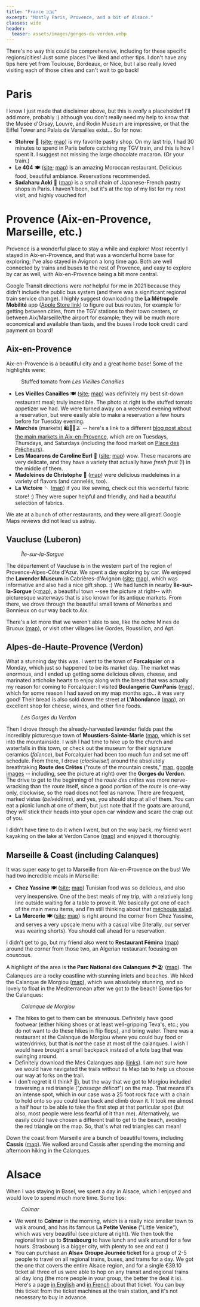 ```yaml
---
title: "France 🇫🇷"
excerpt: "Mostly Paris, Provence, and a bit of Alsace."
classes: wide
header:
  teaser: assets/images/gorges-du-verdon.webp
---
```


There's no way this could be comprehensive, including for these specific regions/cities! Just some places I've liked and other tips. I don't have any tips here yet from Toulouse, Bordeaux, or Nice, but I also really loved visiting each of those cities and can't wait to go back!

# Paris
I know I just made that disclaimer above, but this is _really_ a placeholder! I'll add more, probably :) although you don't really need my help to know that the Musée d'Orsay, Louvre, and Rodin Museum are impressive, or that the Eiffel Tower and Palais de Versailles exist... So for now:

- **Stohrer** 🥐 ([site](https://stohrer.fr/en/); [map](https://www.google.com/maps/place/Stohrer/@48.8652644,2.3446262,17z/data=!3m2!4b1!5s0x47e66e18404fe485:0x3943d58c58928fda!4m5!3m4!1s0x47e66e183eeb3e77:0x8fd70c0719b6ceab!8m2!3d48.8652644!4d2.3468149)) is my favorite pastry shop. On my last trip, I had 30 minutes to spend in Paris before catching my TGV train, and this is how I spent it. I suggest not missing the large chocolate macaron. (Or your train.)
- **Le 404** 🍽️ ([site](https://www.404-resto.com/); [map](https://www.google.com/maps/place/Le+404/@48.8644682,2.3521307,17z/data=!3m1!4b1!4m5!3m4!1s0x47e66e1af1f8d533:0x31bf6e84f792f26a!8m2!3d48.8644621!4d2.3543156)) is an amazing Moroccan restaurant. Delicious food, beautiful ambiance. Reservations recommended.
- **Sadaharu Aoki** 🥐 ([map](https://www.google.com/maps/search/sadaharu+aoki/@48.8605835,2.3160896,12.76z)) is a small chain of Japanese-French pastry shops in Paris. I haven't been, but it's at the top of my list for my next visit, and highly vouched for!

# Provence (Aix-en-Provence, Marseille, etc.)

Provence is a wonderful place to stay a while and explore! Most recently I stayed in Aix-en-Provence, and that was a wonderful home base for exploring; I've also stayed in Avignon a long time ago. Both are well connected by trains and buses to the rest of Provence, and easy to explore by car as well, with Aix-en-Provence being a bit more central.

Google Transit directions were _not_ helpful for me in 2021 because they didn't include the public bus system (and there was a significant regional train service change). I highly suggest downloading the **La Métropole Mobilité** app ([Apple Store link](https://apps.apple.com/us/app/la-m%C3%A9tropole-mobilit%C3%A9/id482122880)) to figure out bus routes, for example for getting between cities, from the TGV stations to their town centers, or between Aix/Marseille/the airport for example; they will be much more economical and available than taxis, and the buses I rode took credit card payment on board!

## Aix-en-Provence

Aix-en-Provence is a beautiful city and a great home base! Some of the highlights were:
<figure style="width: 300px" class="align-right">
  <img src="{{ site.url }}{{ site.baseurl }}/assets/images/stuffed_tomato_les-vieilles-canailles-300x225.webp" alt="">
  <figcaption>Stuffed tomato from <em>Les Vieilles Canailles</em></figcaption>
</figure>

- **Les Vieilles Canailles** 🍽️ ([site](https://vieilles-canailles.fr/); [map](https://www.google.com/maps/place/Les+Vieilles+Canailles/@43.5280561,5.4471221,16.92z/data=!4m5!3m4!1s0x12c98dbd54d68b55:0x1f65fa004c9f6427!8m2!3d43.5275!4d5.4463889)) was definitely my best sit-down restaurant meal; truly incredible. The photo at right is the stuffed tomato appetizer we had. We were turned away on a weekend evening without a reservation, but were easily able to make a reservation a few hours before for Tuesday evening.
- **Marchés** (markets) 🛍️🥖🧀🫒 -- here's a link to a different [blog post about the main markets in Aix-en-Provence](https://www.lelongweekend.com/aix-en-provence-market-days/), which are on Tuesdays, Thursdays, and Saturdays (including the food market on [Place des Prêcheurs](https://www.google.com/maps/place/Place+des+Pr%C3%AAcheurs,+Pl.+des+Pr%C3%AAcheurs,+13100+Aix-en-Provence,+France/@43.5290043,5.4506019,17.92z/data=!4m5!3m4!1s0x12c98dbdd17c3203:0xa9fc0137e48efe57!8m2!3d43.5289777!4d5.4510809)).
- **Les Macarons de Caroline Eurl** 🍰 ([site](http://lesmacaronsdecaroline.com/); [map](https://www.google.com/maps/place/Les+Macarons+de+Caroline+Eurl/@43.5294028,5.4487282,16.9z/data=!4m5!3m4!1s0x0:0xe0aefcbf33a67828!8m2!3d43.5297581!4d5.4502648)) wow. These macarons are very delicate, and they have a variety that actually have *fresh fruit* (!) in the middle of them.
- **Madeleines de Christophe** 🍰 ([map](https://www.google.com/maps/place/Madeleines+De+Christophe/@43.5285196,5.4432235,16.3z/data=!4m5!3m4!1s0x12c98dbce7e017fb:0xdf0153fc806cd715!8m2!3d43.5303578!4d5.4478132)) were delicious madeleines in a variety of flavors (and cannelés, too).
- **La Victoire** 🪡 ([map](https://www.google.com/maps/place/La+Victoire/@43.529336,5.4484171,17.9z/data=!4m5!3m4!1s0x12c98dbd02cf2eff:0x534698862d0c7b02!8m2!3d43.5294847!4d5.4483523)) if you like sewing, check out this wonderful fabric store! :) They were super helpful and friendly, and had a beautiful selection of fabrics.

We ate at a bunch of other restaurants, and they were all great! Google Maps reviews did not lead us astray.

## Vaucluse (Luberon)

<figure style="width: 300px" class="align-right">
  <img src="{{ site.url }}{{ site.baseurl }}/assets/images/isle-sur-la-sorgue.webp" alt="">
  <figcaption><em>Île-sur-la-Sorgue</em></figcaption>
</figure>

The département of Vaucluse is in the western part of the region of Provence-Alpes-Côte d'Azur. We spent a day exploring by car. We enjoyed the **Lavender Museum** in Cabrières-d'Avignon ([site](https://www.museedelalavande.fr/); [map](https://www.google.com/maps/place/Lavender+Museum/@43.8647444,5.1420778,15.16z/data=!4m5!3m4!1s0x12ca092eb594d2a5:0xd3388d3f3da377b8!8m2!3d43.8699358!4d5.1463487)), which was informative and also had a nice gift shop. :) We had lunch in nearby **Île-sur-la-Sorgue** (<[map](https://www.google.com/maps/place/84800+L'Isle-sur-la-Sorgue,+France/@43.919046,4.9887141,12z/data=!3m1!4b1!4m5!3m4!1s0x12b5f5ee23b7a5cf:0x1dd5e5d1d1d7e16d!8m2!3d43.91419!4d5.057106)), a beautiful town --see the picture at right-- with picturesque waterways that is also known for its antique markets. From there, we drove through the beautiful small towns of Ménerbes and Bonnieux on our way back to Aix.

There's a lot more that we weren't able to see, like the ochre Mines de Bruoux ([map](https://www.google.com/maps/place/Mines+Bruoux/@43.8695649,5.2345332,12z/data=!4m15!1m8!3m7!1s0x12b5f5ee23b7a5cf:0x1dd5e5d1d1d7e16d!2s84800+L'Isle-sur-la-Sorgue,+France!3b1!8m2!3d43.91419!4d5.057106!16zL20vMDZydGsy!3m5!1s0x12ca15d1fa367869:0x1818dbd19dee987a!8m2!3d43.9079891!4d5.3455194!16s%2Fg%2F1vx889g1?authuser=1&entry=ttu)), or visit other villages like Gordes, Roussillon, and Apt.

## Alpes-de-Haute-Provence (Verdon)

What a stunning day this was. I went to the town of **Forcalquier** on a Monday, which just so happened to be its market day. The market was enormous, and I ended up getting some delicious olives, cheese, and marinated artichoke hearts to enjoy along with the bread that was actually my reason for coming to Forcalquier: I visited **Boulangerie CumPanis** ([map](https://www.google.com/maps/place/Boulangerie+CumPanis/@43.9579926,5.7927652,18.37z/data=!4m13!1m7!3m6!1s0x12cbb58fbf094179:0x40819a5fd97b330!2s04300+Forcalquier,+France!3b1!8m2!3d43.959933!4d5.780712!3m4!1s0x12cbb5f3779bc8af:0x14cd4e648a3e9afa!8m2!3d43.9579481!4d5.7943131)), which for some reason I had saved on my map months ago... it was very good! Their bread is also sold down the street at **L'Abondance** ([map](https://www.google.com/maps/place/L'Abondance/@43.9598587,5.7793714,17z/data=!3m1!4b1!4m5!3m4!1s0x12cbb59ab6908f71:0xb9129407768b54a0!8m2!3d43.9598066!4d5.7815074)), an excellent shop for cheese, wines, and other fine foods.

<figure style="width: 300px" class="align-right">
  <img src="{{ site.url }}{{ site.baseurl }}/assets/images/gorges-du-verdon.webp" alt="">
  <figcaption><em>Les Gorges du Verdon</em></figcaption>
</figure>

Then I drove through the already-harvested lavender fields past the incredibly picturesque town of **Moustiers-Sainte-Marie** ([map](https://www.google.com/maps/place/04360+Moustiers-Sainte-Marie,+France/@43.8370152,6.1588792,12z/data=!3m1!4b1!4m13!1m7!3m6!1s0x12c9bac66b7ee435:0x40819a5fd970430!2s13260+Cassis,+France!3b1!8m2!3d43.215134!4d5.53712!3m4!1s0x12cbee0c1cdd0471:0xc8a487406dd1602c!8m2!3d43.8456701!4d6.2215233), which is set into the mountainside. I wish I had time to hike up to the church and waterfalls in this town, or check out the museum for their signature ceramics (<em>faïence</em>), but Forcalquier had been too much fun and set me off schedule. From there, I drove (<em>clockwise!</em>) around the absolutely breathtaking **Route des Crêtes** ("route of the mountain crests," [map](https://www.google.com/maps/place/La+route+des+cr%C3%AAtes/@43.7834632,6.3143365,12z/data=!4m13!1m7!3m6!1s0x12c9bac66b7ee435:0x40819a5fd970430!2s13260+Cassis,+France!3b1!8m2!3d43.215134!4d5.53712!3m4!1s0x12cbf78f6d775dcb:0x1270cdd4d96233f9!8m2!3d43.7802305!4d6.3416541), [google images](https://www.google.com/search?client=firefox-b-1-d&sxsrf=AOaemvKA3vnM7L0P3M2hmkO34QIXI4fqAg:1632367188835&q=route+des+cretes+gorges+du+verdon&sa=X&ved=2ahUKEwiTsrvTkZTzAhWGVN8KHaVDDZYQ7AkoAXoECA0QCg&biw=1440&bih=762&dpr=2&udm=2) -- including, see the picture at right) over the **Gorges du Verdon**. The drive to get to the beginning of the *route des crêtes* was more nerve-wracking than the *route* itself, since a good portion of the *route* is one-way only, clockwise, so the road does not feel as narrow. There are frequent, marked vistas (*belvédères*), and yes, you should stop at all of them. You can eat a picnic lunch at one of them, but just note that if the goats are around, they *will* stick their heads into your open car window and scare the crap out of you.

I didn't have time to do it when I went, but on the way back, my friend went kayaking on the lake at Verdon Canoe ([map](https://www.google.com/maps/place/Verdon+Canoe/@43.79243,6.2045521,14.02z/data=!4m13!1m7!3m6!1s0x12c9bac66b7ee435:0x40819a5fd970430!2s13260+Cassis,+France!3b1!8m2!3d43.215134!4d5.53712!3m4!1s0x12cbfaaebc33c46b:0xb904cae76347817a!8m2!3d43.7993187!4d6.2424946)) and enjoyed it thoroughly.

## Marseille & Coast (including Calanques)

It was super easy to get to Marseille from Aix-en-Provence on the bus! We had two incredible meals in Marseille:

- **Chez Yassine** 🍽️ ([site](https://www.facebook.com/Restaurant-Tunisien-Chez-Yassine-1627249450838453/); [map](https://www.google.com/maps/place/Chez+Yassine/@43.2958061,5.3762295,17z/data=!4m12!1m6!3m5!1s0x12c9c0be9ff8a217:0xb443a3f1f1b4dca6!2sLa+Mercerie!8m2!3d43.2957933!4d5.3783796!3m4!1s0x12c9c0bc11ac61ad:0xb009fd4a1aef40ee!8m2!3d43.2956312!4d5.3789497)) Tunisian food was so delicious, and also very inexpensive. One of the best meals of my trip, with a relatively long line outside waiting for a table to prove it. We basically got one of each of the main menu items, and I'm still thinking about that [méchouia salad](https://www.google.com/search?client=firefox-b-1-d&amp;q=mechouia+salad).
- **La Mercerie** 🍽️ ([site](https://www.lamerceriemarseille.com/); [map](https://www.google.com/maps/place/La+Mercerie/@43.2958061,5.3762295,17z/data=!3m1!4b1!4m5!3m4!1s0x12c9c0be9ff8a217:0xb443a3f1f1b4dca6!8m2!3d43.2957933!4d5.3783796)) is right around the corner from Chez Yassine, and serves a very upscale menu with a casual vibe (literally, our server was wearing shorts). You should call ahead for a reservation.

I didn't get to go, but my friend also went to **Restaurant Fémina** ([map](https://www.google.com/maps/place/Restaurant+F%C3%A9mina/@43.2958061,5.3762295,17z/data=!4m12!1m6!3m5!1s0x12c9c0be9ff8a217:0xb443a3f1f1b4dca6!2sLa+Mercerie!8m2!3d43.2957933!4d5.3783796!3m4!1s0x0:0x33ec290c70a7e3f9!8m2!3d43.2962676!4d5.378587)) around the corner from those two, an Algerian restaurant focusing on couscous.

A highlight of the area is **the Parc National des Calanques** 🏞️🏖️ ([map](https://www.google.com/maps/place/Parc+national+des+Calanques/@43.2142755,5.4687637,13z/data=!4m13!1m7!3m6!1s0x12c9bac66b7ee435:0x40819a5fd970430!2s13260+Cassis,+France!3b1!8m2!3d43.215134!4d5.53712!3m4!1s0x12c9b835cfc421c9:0x1ab7a709070f209e!8m2!3d43.2181902!4d5.4313296)). The Calanques are a rocky coastline with stunning inlets and beaches. We hiked the Calanque de Morgiou ([map](https://www.google.com/maps/place/Plage+Sauvage+de+Morgiou/@43.2131631,5.4333282,15z/data=!4m13!1m7!3m6!1s0x12c9bac66b7ee435:0x40819a5fd970430!2s13260+Cassis,+France!3b1!8m2!3d43.215134!4d5.53712!3m4!1s0x12c9b9cf0c556875:0x4ae560ec93e3693b!8m2!3d43.2126943!4d5.4448457)), which was absolutely stunning, and so lovely to float in the Mediterranean after we got to the beach! Some tips for the Calanques:

<figure style="width: 300px" class="align-right">
  <img src="{{ site.url }}{{ site.baseurl }}/assets/images/calanques.webp" alt="">
  <figcaption><em>Calanque de Morgiou</em></figcaption>
</figure>

- The hikes to get to them can be strenuous. Definitely have good footwear (either hiking shoes or at least well-gripping Teva's, etc.; you do not want to do these hikes in flip flops), and bring water. There was a restaurant at the Calanque de Morgiou where you could buy food or water/drinks, but that is *not* the case at most of the calanques. I wish I would have brought a small backpack instead of a tote bag that was swinging around.
- Definitely download the Mes Calanques app ([links](https://www.google.com/search?client=firefox-b-1-d&amp;q=mes+calanques+app#cobssid=s)). I am not sure how we would have navigated the trails without its Map tab to help us choose our way at forks on the trail.
- I don't regret it (I think? 🤣), but the way that we got to Morgiou included traversing a red triangle ("*passage délicat*") on the map. That means it's an intense spot, which in our case was a 25 foot rock face with a chain to hold onto so you could lean back and climb down it. It took me almost a half hour to be able to take the first step at that particular spot (but also, most people were less fearful of it than me). Alternatively, we easily could have chosen a different trail to get to the beach, avoiding the red triangle on the map. So, that's what red triangles can mean!

Down the coast from Marseille are a bunch of beautiful towns, including **Cassis** ([map](https://www.google.com/maps/place/13260+Cassis,+France/@43.218529,5.515284,13z/data=!3m1!4b1!4m5!3m4!1s0x12c9bac66b7ee435:0x40819a5fd970430!8m2!3d43.215134!4d5.53712)). We walked around Cassis after spending the morning and afternoon hiking in the Calanques.

# Alsace

When I was staying in Basel, we spent a day in Alsace, which I enjoyed and would love to spend much more time. Some tips:

<figure style="width: 300px" class="align-right">
  <img src="{{ site.url }}{{ site.baseurl }}/assets/images/colmar.webp" alt="">
  <figcaption><em>Colmar</em></figcaption>
</figure>

- We went to **Colmar** in the morning, which is a really nice smaller town to walk around, and has its famous **La Petite Venise** ("Little Venice"), which was very beautiful (see picture at right). We then took the regional train up to **Strasbourg** to have lunch and walk around for a few hours. Strasbourg is a bigger city, with plenty to see and eat :)
- You can purchase an **Alsa+ Groupe Journée ticket** for a group of 2-5 people to travel on all regional trains, buses, and trams for a day. We got the one that covers the entire Alsace region, and for a single €39.10 ticket all three of us were able to hop on any transit and regional trains all day long (the more people in your group, the better the deal it is). Here's a page [in English](https://www.fluo.eu/en/alsa-24h-and-groupe-journee/1022) and [in French](https://www.ter.sncf.com/grand-est/offres/forfaits/alsace/alsace_alsa-plus) about that ticket. You can buy this ticket from the ticket machines at the train station, and it's not necessary to buy in advance.
